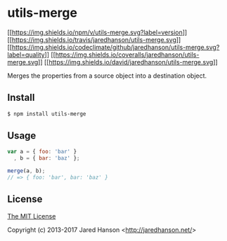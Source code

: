 # utils-merge

[\[\[<https://img.shields.io/npm/v/utils-merge.svg?label=version>](https://www.npmjs.com/package/utils-merge)\]\]
[\[\[<https://img.shields.io/travis/jaredhanson/utils-merge.svg>](https://travis-ci.org/jaredhanson/utils-merge)\]\]
[\[\[<https://img.shields.io/codeclimate/github/jaredhanson/utils-merge.svg?label=quality>](https://codeclimate.com/github/jaredhanson/utils-merge)\]\]
[\[\[<https://img.shields.io/coveralls/jaredhanson/utils-merge.svg>](https://coveralls.io/r/jaredhanson/utils-merge)\]\]
[\[\[<https://img.shields.io/david/jaredhanson/utils-merge.svg>](https://david-dm.org/jaredhanson/utils-merge)\]\]

Merges the properties from a source object into a destination object.

## Install

``` {.bash org-language="sh"}
$ npm install utils-merge
```

## Usage

``` javascript
var a = { foo: 'bar' }
  , b = { bar: 'baz' };

merge(a, b);
// => { foo: 'bar', bar: 'baz' }
```

## License

[The MIT License](http://opensource.org/licenses/MIT)

Copyright (c) 2013-2017 Jared Hanson \<<http://jaredhanson.net/>\>
